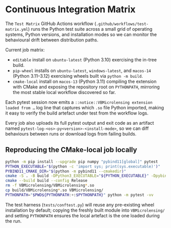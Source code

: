 # Continuous Integration Matrix

The `Test Matrix` GitHub Actions workflow (`.github/workflows/test-matrix.yml`) runs
the Python test suite across a small grid of operating systems, Python versions,
and installation modes so we can monitor the behavioural drift between
distribution paths.

Current job matrix:

- `editable` install on `ubuntu-latest` (Python 3.10) exercising the in-tree build.
- `pip-wheel` installs on `ubuntu-latest`, `windows-latest`, and `macos-14`
  (Python 3.11–3.12) exercising wheels built via `python -m build`.
- `cmake-local` install on `macos-13` (Python 3.11) compiling the extension with
  CMake and exposing the repository root on `PYTHONPATH`, mirroring the most
  stable local workflow discovered so far.

Each pytest session now emits a `::notice::VBMicrolensing extension loaded from …`
log line that captures which `.so` file Python imported, making it easy to verify
the build artefact under test from the workflow logs.

Every job also uploads its full pytest output and exit code as an artifact named
`pytest-log-<os>-py<version>-<install-mode>`, so we can diff behaviours between
runs or download logs from failing builds.

## Reproducing the CMake-local job locally

```bash
python -m pip install --upgrade pip numpy "pybind11[global]" pytest
PYTHON_EXECUTABLE="$(python -c 'import sys; print(sys.executable)')"
PYBIND11_CMAKE_DIR="$(python -m pybind11 --cmakedir)"
cmake -S . -B build -DPython3_EXECUTABLE="${PYTHON_EXECUTABLE}" -Dpybind11_DIR="${PYBIND11_CMAKE_DIR}"
cmake --build build --config Release
rm -f VBMicrolensing/VBMicrolensing*.so
cp build/VBMicrolensing*.so VBMicrolensing/
PYTHONPATH="$PWD${PYTHONPATH:+:$PYTHONPATH}" python -m pytest -vv
```

The test harness (`tests/conftest.py`) will reuse any pre-existing wheel
installation by default; copying the freshly built module into
`VBMicrolensing/` and setting `PYTHONPATH` ensures the local artefact is the one
loaded during the run.
